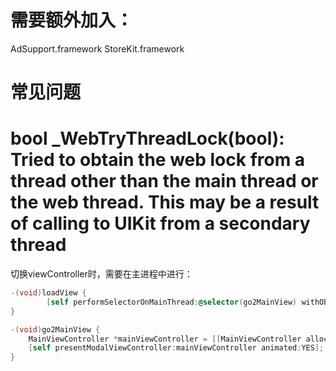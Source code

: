 
需要额外加入：
=====

AdSupport.framework
StoreKit.framework


常见问题
=====

# bool _WebTryThreadLock(bool): Tried to obtain the web lock from a thread other than the main thread or the web thread. This may be a result of calling to UIKit from a secondary thread

切换viewController时，需要在主进程中进行：

``` objective-c
-(void)loadView {
	    [self performSelectorOnMainThread:@selector(go2MainView) withObject:nil waitUntilDone:NO];
}

-(void)go2MainView {
	MainViewController *mainViewController = [[MainViewController alloc] init];
	[self presentModalViewController:mainViewController animated:YES];
}


```
